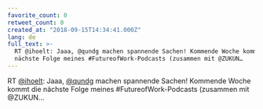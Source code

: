 ```yaml
---
favorite_count: 0
retweet_count: 0
created_at: "2018-09-15T14:34:41.000Z"
lang: de
full_text: >-
  RT @ihoelt: Jaaa, @qundg machen spannende Sachen! Kommende Woche kommt die
  nächste Folge meines #FutureofWork-Podcasts (zusammen mit @ZUKUN…
---
```


RT [@ihoelt](https://twitter.com/ihoelt): Jaaa,
[@qundg](https://twitter.com/qundg) machen spannende Sachen! Kommende Woche
kommt die nächste Folge meines #FutureofWork-Podcasts (zusammen mit @ZUKUN…
